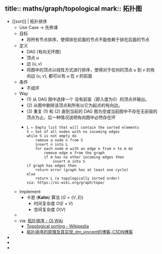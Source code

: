 title:: maths/graph/topological
mark:: 拓扑图
-
- [[sort]] | 拓扑排序
  - Use Case -> 先修课
  - 目标
    - 将所有节点排序，使得排在前面的节点不能依赖于排在后面的节点
  - 定义
    - DAG (有向无环图)
    - 顶点 $u$
    - 边 $(u, v)$
    - 将图中的顶点以线性方式进行排序，使得对于任何的顶点 $u$ 到 $v$ 的有向边 $(u, v)$, 都可以有 $u$ 在 $v$ 的前面
  - 条件
    - 不成环
  - Way
    - (1) 从 DAG 图中选择一个 没有前驱（即入度为0）的顶点并输出。
    - (2) 从图中删除该顶点和所有以它为起点的有向边。
    - (3) 重复 (1) 和 (2) 直到当前的 DAG 图为空或当前图中不存在无前驱的顶点为止。后一种情况说明有向图中必然存在环
    - ```
      L ← Empty list that will contain the sorted elements
      S ← Set of all nodes with no incoming edges
      while S is not empty do
          remove a node n from S
          insert n into L
          for each node m with an edge e from n to m do
              remove edge e from the graph
              if m has no other incoming edges then
                  insert m into S
      if graph has edges then
          return error (graph has at least one cycle)
      else
          return L (a topologically sorted order)
      via: https://oi-wiki.org/graph/topo/
      ```
  - Implement
    - 卡恩 (**Kahn**) 算法 ($G=(V,E)$)
      - 时间复杂度 $O(E+V)$
      - 空间复杂度 $O(V)$
  -
  - via: [拓扑排序 - OI Wiki](https://oi-wiki.org/graph/topo/)
    - [Topological sorting - Wikipedia](https://en.wikipedia.org/wiki/Topological_sorting)
    - [拓扑排序的原理及其实现_dm_vincent的博客-CSDN博客](https://blog.csdn.net/dm_vincent/article/details/7714519)
-
-
-